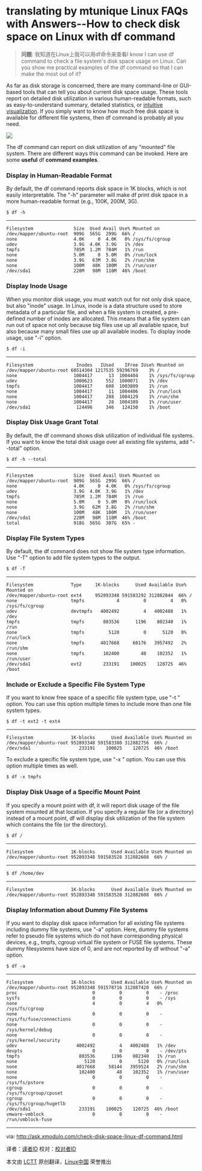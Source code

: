 translating by mtunique
Linux FAQs with Answers--How to check disk space on Linux with df command
================================================================================
> **问题**: 我知道在Linux上我可以用df命令来查看I know I can use df command to check a file system's disk space usage on Linux. Can you show me practical examples of the df command so that I can make the most out of it?

As far as disk storage is concerned, there are many command-line or GUI-based tools that can tell you about current disk space usage. These tools report on detailed disk utilization in various human-readable formats, such as easy-to-understand summary, detailed statistics, or [intuitive visualization][1]. If you simply want to know how much free disk space is available for different file systems, then df command is probably all you need.

![](https://farm9.staticflickr.com/8632/15505309473_51bffec3f1_b.jpg)

The df command can report on disk utilization of any "mounted" file system. There are different ways this command can be invoked. Here are some **useful** df **command examples**.

### Display in Human-Readable Format ###

By default, the df command reports disk space in 1K blocks, which is not easily interpretable. The "-h" parameter will make df print disk space in a more human-readable format (e.g., 100K, 200M, 3G).

    $ df -h

----------

    Filesystem               Size  Used Avail Use% Mounted on
    /dev/mapper/ubuntu-root  909G  565G  299G  66% /
    none                     4.0K     0  4.0K   0% /sys/fs/cgroup
    udev                     3.9G  4.0K  3.9G   1% /dev
    tmpfs                    785M  1.2M  784M   1% /run
    none                     5.0M     0  5.0M   0% /run/lock
    none                     3.9G   63M  3.8G   2% /run/shm
    none                     100M   48K  100M   1% /run/user
    /dev/sda1                228M   98M  118M  46% /boot

### Display Inode Usage ###

When you monitor disk usage, you must watch out for not only disk space, but also "inode" usage. In Linux, inode is a data structure used to store metadata of a particular file, and when a file system is created, a pre-defined number of inodes are allocated. This means that a file system can run out of space not only because big files use up all available space, but also because many small files use up all available inodes. To display inode usage, use "-i" option.

    $ df -i

----------

    Filesystem                Inodes   IUsed    IFree IUse% Mounted on
    /dev/mapper/ubuntu-root 60514304 1217535 59296769    3% /
    none                     1004417      13  1004404    1% /sys/fs/cgroup
    udev                     1000623     552  1000071    1% /dev
    tmpfs                    1004417     608  1003809    1% /run
    none                     1004417      11  1004406    1% /run/lock
    none                     1004417     288  1004129    1% /run/shm
    none                     1004417      28  1004389    1% /run/user
    /dev/sda1                 124496     346   124150    1% /boot

### Display Disk Usage Grant Total ###

By default, the df command shows disk utilization of individual file systems. If you want to know the total disk usage over all existing file systems, add "--total" option.

    $ df -h --total

----------

    Filesystem               Size  Used Avail Use% Mounted on
    /dev/mapper/ubuntu-root  909G  565G  299G  66% /
    none                     4.0K     0  4.0K   0% /sys/fs/cgroup
    udev                     3.9G  4.0K  3.9G   1% /dev
    tmpfs                    785M  1.2M  784M   1% /run
    none                     5.0M     0  5.0M   0% /run/lock
    none                     3.9G   62M  3.8G   2% /run/shm
    none                     100M   48K  100M   1% /run/user
    /dev/sda1                228M   98M  118M  46% /boot
    total                    918G  565G  307G  65% -

### Display File System Types ###

By default, the df command does not show file system type information. Use "-T" option to add file system types to the output.

    $ df -T

----------

    Filesystem              Type     1K-blocks      Used Available Use% Mounted on
    /dev/mapper/ubuntu-root ext4     952893348 591583292 312882844  66% /
    none                    tmpfs            4         0         4   0% /sys/fs/cgroup
    udev                    devtmpfs   4002492         4   4002488   1% /dev
    tmpfs                   tmpfs       803536      1196    802340   1% /run
    none                    tmpfs         5120         0      5120   0% /run/lock
    none                    tmpfs      4017668     60176   3957492   2% /run/shm
    none                    tmpfs       102400        48    102352   1% /run/user
    /dev/sda1               ext2        233191    100025    120725  46% /boot

### Include or Exclude a Specific File System Type ###

If you want to know free space of a specific file system type, use "-t <type>" option. You can use this option multiple times to include more than one file system types.

    $ df -t ext2 -t ext4

----------

    Filesystem              1K-blocks      Used Available Use% Mounted on
    /dev/mapper/ubuntu-root 952893348 591583380 312882756  66% /
    /dev/sda1                  233191    100025    120725  46% /boot

To exclude a specific file system type, use "-x <type>" option. You can use this option multiple times as well.

    $ df -x tmpfs

### Display Disk Usage of a Specific Mount Point ###

If you specify a mount point with df, it will report disk usage of the file system mounted at that location. If you specify a regular file (or a directory) instead of a mount point, df will display disk utilization of the file system which contains the file (or the directory).

    $ df /

----------

    Filesystem              1K-blocks      Used Available Use% Mounted on
    /dev/mapper/ubuntu-root 952893348 591583528 312882608  66% /

----------

    $ df /home/dev

----------

    Filesystem              1K-blocks      Used Available Use% Mounted on
    /dev/mapper/ubuntu-root 952893348 591583528 312882608  66% /

### Display Information about Dummy File Systems ###

If you want to display disk space information for all existing file systems including dummy file systems, use "-a" option. Here, dummy file systems refer to pseudo file systems which do not have corresponding physical devices, e.g., tmpfs, cgroup virtual file system or FUSE file systems. These dummy filesystems have size of 0, and are not reported by df without "-a" option.

    $ df -a

----------

    Filesystem              1K-blocks      Used Available Use% Mounted on
    /dev/mapper/ubuntu-root 952893348 591578716 312887420  66% /
    proc                            0         0         0    - /proc
    sysfs                           0         0         0    - /sys
    none                            4         0         4   0% /sys/fs/cgroup
    none                            0         0         0    - /sys/fs/fuse/connections
    none                            0         0         0    - /sys/kernel/debug
    none                            0         0         0    - /sys/kernel/security
    udev                      4002492         4   4002488   1% /dev
    devpts                          0         0         0    - /dev/pts
    tmpfs                      803536      1196    802340   1% /run
    none                         5120         0      5120   0% /run/lock
    none                      4017668     58144   3959524   2% /run/shm
    none                       102400        48    102352   1% /run/user
    none                            0         0         0    - /sys/fs/pstore
    cgroup                          0         0         0    - /sys/fs/cgroup/cpuset
    cgroup                          0         0         0    - /sys/fs/cgroup/hugetlb
    /dev/sda1                  233191    100025    120725  46% /boot
    vmware-vmblock                  0         0         0    - /run/vmblock-fuse

--------------------------------------------------------------------------------

via: http://ask.xmodulo.com/check-disk-space-linux-df-command.html

译者：[译者ID](https://github.com/译者ID)
校对：[校对者ID](https://github.com/校对者ID)

本文由 [LCTT](https://github.com/LCTT/TranslateProject) 原创翻译，[Linux中国](http://linux.cn/) 荣誉推出

[1]:http://xmodulo.com/visualize-disk-usage-linux.html
